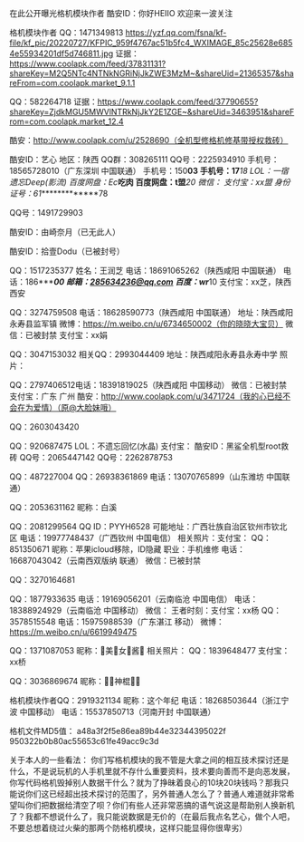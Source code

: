 
在此公开曝光格机模块作者
酷安ID：你好HEIIO 欢迎来一波关注

格机模块作者
QQ：1471349813
https://yzf.qq.com/fsna/kf-file/kf_pic/20220727/KFPIC_959f4767ac51b5fc4_WXIMAGE_85c25628e6854e55934201df5d746811.jpg
证据：https://www.coolapk.com/feed/37831131?shareKey=M2Q5NTc4NTNkNGRiNjJkZWE3MzM~&shareUid=21365357&shareFrom=com.coolapk.market_9.1.1

QQ：582264718
证据：https://www.coolapk.com/feed/37790655?shareKey=ZjdkMGU5MWVlNTRkNjJkY2E1ZGE~&shareUid=3463951&shareFrom=com.coolapk.market_12.4

酷安：http://www.coolapk.com/u/2528690（全机型修格机修基带授权救砖）


酷安ID：艺心
地区：陕西
QQ群：308265111
QQ号：2225934910
手机号：18565728010（广东深圳 中国联通）
手机号：150******03
手机号：17*******18
LOL：一宿遗忘Deep(影流)
百度网盘：Ec***吃肉
百度网盘：t盟***20
微信：
支付宝：xx盟
身份证号：61**************78

QQ号：1491729903

酷安ID：由崎奈月（已无此人）

酷安ID：拾壹Dodu（已被封号）

QQ：1517235377
姓名：王润芝
电话：18691065262（陕西咸阳 中国联通）
电话：186******00
邮箱：285634236@qq.com
百度：wr***10
支付宝：xx芝，陕西西安

QQ：3274759508
电话：18628590773（陕西咸阳 中国联通）
地址：陕西咸阳永寿县监军镇
微博：https://m.weibo.cn/u/6734650002（你的晓晓大宝贝）
微信：已被封禁
支付宝：xx娟

QQ：3047153032
相关QQ：2993044409
地址：陕西咸阳永寿县永寿中学
照片：

QQ：2797406512电话：18391819025（陕西咸阳 中国移动）
微信：已被封禁
支付宝：广东 广州
酷安：http://www.coolapk.com/u/3471724（我的心已经不会在为爱情）（原@大脸妹哦）


QQ：2603043420

QQ：920687475
LOL：不遗忘回忆(水晶)
支付宝：
酷安ID：黑鲨全机型root救砖
QQ号：2065447142
QQ号：2262878753

QQ：487227004
QQ：26938361869
电话：13070765899（山东潍坊 中国联通）

QQ：2053631162
昵称：白溪

QQ：2081299564
QQ ID：PYYH6528
可能地址：广西壮族自治区钦州市钦北区
电话：19977748437（广西钦州 中国电信）
相关照片：支付宝：
QQ：851350671
昵称：苹果icloud移除，ID隐藏
职业：手机维修
电话：16687043042（云南西双版纳 联通）
微信：已被封禁

QQ：3270164681 

QQ：1877933635
电话：19169056201（云南临沧 中国电信）
电话：18388924929（云南临沧 中国移动）
微信：
王者时刻：支付宝：xx杨
QQ：3578515548
电话：15975988539（广东湛江 移动）
微博：https://m.weibo.cn/u/6619949475

QQ：1371087053
昵称：🌸美🌸女🌸酱🌸
相关照片：
QQ：1839648477
支付宝：xx桥

QQ：3036869674
昵称：🍃🍁神棍🍁🍃

格机模块作者QQ：2919321134
昵称：这个年纪
电话：18268503644（浙江宁波 中国移动）
电话：15537850713（河南开封 中国联通）

格机文件MD5值：
a48a3f2f5e86ea89b44e32344395022f
950322b0b80ac55653c61fe49acc9c3d

关于本人的一些看法：
你们写格机模块的我不管是大拿之间的相互技术探讨还是什么，不是说玩机的人手机里就不存什么重要资料，技术要向善而不是向恶发展，你写代码格机毁掉别人数据干什么？就为了挣昧着良心的10块20块钱吗？那我只能说你们这已经超出技术探讨的范围了，另外普通人怎么了？普通人难道就非常希望叫你们把数据给清空了呗？你们有些人还非常恶搞的语气说这是帮助别人换新机了？我都不想说什么了，我只能说数据是无价的（在最后我点名艺心，做个人吧，不要总想着绕过火柴的那两个防格机模块，这样只能显得你很卑劣）
